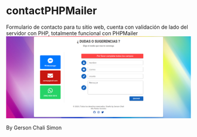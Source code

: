 # contactPHPMailer

Formulario de contacto para tu sitio web, cuenta con validación de lado del servidor con PHP, totalmente funcional con PHPMailer 
![Alt text](assets/PHP.png "Formulario de contacto")

By Gerson Chali Simon
